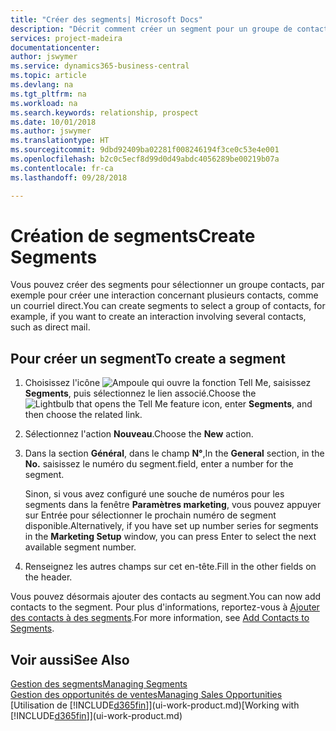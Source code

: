 ```yaml
---
title: "Créer des segments| Microsoft Docs"
description: "Décrit comment créer un segment pour un groupe de contacts dans Business Central, par exemple, afin de cibler plusieurs contacts avec un courriel direct."
services: project-madeira
documentationcenter: 
author: jswymer
ms.service: dynamics365-business-central
ms.topic: article
ms.devlang: na
ms.tgt_pltfrm: na
ms.workload: na
ms.search.keywords: relationship, prospect
ms.date: 10/01/2018
ms.author: jswymer
ms.translationtype: HT
ms.sourcegitcommit: 9dbd92409ba02281f008246194f3ce0c53e4e001
ms.openlocfilehash: b2c0c5ecf8d99d0d49abdc4056289be00219b07a
ms.contentlocale: fr-ca
ms.lasthandoff: 09/28/2018

---
```

# <a name="create-segments"></a><span data-ttu-id="fc5df-103">Création de segments</span><span class="sxs-lookup"><span data-stu-id="fc5df-103">Create Segments</span></span>
<span data-ttu-id="fc5df-104">Vous pouvez créer des segments pour sélectionner un groupe contacts, par exemple pour créer une interaction concernant plusieurs contacts, comme un courriel direct.</span><span class="sxs-lookup"><span data-stu-id="fc5df-104">You can create segments to select a group of contacts, for example, if you want to create an interaction involving several contacts, such as direct mail.</span></span>

## <a name="to-create-a-segment"></a><span data-ttu-id="fc5df-105">Pour créer un segment</span><span class="sxs-lookup"><span data-stu-id="fc5df-105">To create a segment</span></span>
1. <span data-ttu-id="fc5df-106">Choisissez l'icône ![Ampoule qui ouvre la fonction Tell Me](media/ui-search/search_small.png "Dites-moi ce que vous voulez faire"), saisissez **Segments**, puis sélectionnez le lien associé.</span><span class="sxs-lookup"><span data-stu-id="fc5df-106">Choose the ![Lightbulb that opens the Tell Me feature](media/ui-search/search_small.png "Tell me what you want to do") icon, enter **Segments**, and then choose the related link.</span></span>
2. <span data-ttu-id="fc5df-107">Sélectionnez l'action **Nouveau**.</span><span class="sxs-lookup"><span data-stu-id="fc5df-107">Choose the **New** action.</span></span>
3. <span data-ttu-id="fc5df-108">Dans la section **Général**, dans le champ **N°**,</span><span class="sxs-lookup"><span data-stu-id="fc5df-108">In the **General** section, in the **No.**</span></span> <span data-ttu-id="fc5df-109">saisissez le numéro du segment.</span><span class="sxs-lookup"><span data-stu-id="fc5df-109">field, enter a number for the segment.</span></span>

    <span data-ttu-id="fc5df-110">Sinon, si vous avez configuré une souche de numéros pour les segments dans la fenêtre **Paramètres marketing**, vous pouvez appuyer sur Entrée pour sélectionner le prochain numéro de segment disponible.</span><span class="sxs-lookup"><span data-stu-id="fc5df-110">Alternatively, if you have set up number series for segments in the **Marketing Setup** window, you can press Enter to select the next available segment number.</span></span>
4. <span data-ttu-id="fc5df-111">Renseignez les autres champs sur cet en-tête.</span><span class="sxs-lookup"><span data-stu-id="fc5df-111">Fill in the other fields on the header.</span></span>

<span data-ttu-id="fc5df-112">Vous pouvez désormais ajouter des contacts au segment.</span><span class="sxs-lookup"><span data-stu-id="fc5df-112">You can now add contacts to the segment.</span></span> <span data-ttu-id="fc5df-113">Pour plus d'informations, reportez-vous à [Ajouter des contacts à des segments](marketing-add-contact-segment.md).</span><span class="sxs-lookup"><span data-stu-id="fc5df-113">For more information, see [Add Contacts to Segments](marketing-add-contact-segment.md).</span></span>

## <a name="see-also"></a><span data-ttu-id="fc5df-114">Voir aussi</span><span class="sxs-lookup"><span data-stu-id="fc5df-114">See Also</span></span>
[<span data-ttu-id="fc5df-115">Gestion des segments</span><span class="sxs-lookup"><span data-stu-id="fc5df-115">Managing Segments</span></span>](marketing-segments.md)  
[<span data-ttu-id="fc5df-116">Gestion des opportunités de ventes</span><span class="sxs-lookup"><span data-stu-id="fc5df-116">Managing Sales Opportunities</span></span>](marketing-manage-sales-opportunities.md)  
<span data-ttu-id="fc5df-117">[Utilisation de [!INCLUDE[d365fin](includes/d365fin_md.md)]](ui-work-product.md)</span><span class="sxs-lookup"><span data-stu-id="fc5df-117">[Working with [!INCLUDE[d365fin](includes/d365fin_md.md)]](ui-work-product.md)</span></span>  

